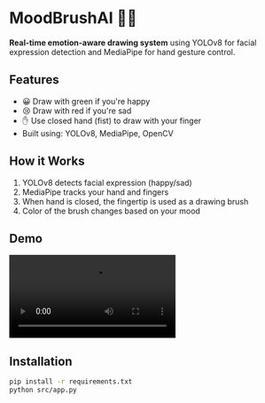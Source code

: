# MoodBrushAI 🧠🎨

**Real-time emotion-aware drawing system** using YOLOv8 for facial expression detection and MediaPipe for hand gesture control.

## Features
- 😀 Draw with green if you're happy
- 😢 Draw with red if you're sad
- ✋ Use closed hand (fist) to draw with your finger
- Built using: YOLOv8, MediaPipe, OpenCV

## How it Works
1. YOLOv8 detects facial expression (happy/sad)
2. MediaPipe tracks your hand and fingers
3. When hand is closed, the fingertip is used as a drawing brush
4. Color of the brush changes based on your mood

## Demo
![Demo GIF or Video](demo/output_video.mp4)

## Installation

```bash
pip install -r requirements.txt
python src/app.py
 
